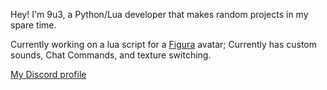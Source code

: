 Hey!
I'm 9u3, a Python/Lua developer that makes random projects in my spare time.

Currently working on a lua script for a [Figura](https://modrinth.com/mod/figura) avatar; Currently has custom sounds, Chat Commands, and texture switching.

<a href="https://discord.com/users/874037444884963389">
  <div>My Discord profile</div>
  <br>
  <img alt="" src="https://lanyard.cnrad.dev/api/874037444884963389?bg=003f7f&idleMessage=Probably%20should%20be%20more%20productive...&hideStatus=true">
</a>
